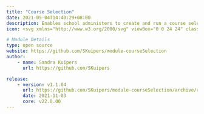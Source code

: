 ```yaml
---
title: "Course Selection"
date: 2021-05-04T14:40:29+08:00
description: Enables school administers to create and run a course selection process for students. The selections, along with a working timetable, can be optionally run through a timetable engine to suggest student timetables based on possible combinations of timetabled classes.
icon: <svg xmlns="http://www.w3.org/2000/svg" viewBox="0 0 24 24" class="w-8 icon-click-target"><path class="fill-current" d="M21.97 12.73c-.25-.22-.56-.4-.92-.54L20 11.8a8 8 0 1 0-8.2 8.2l.4 1.06c.12.36.3.67.53.92a10 10 0 1 1 9.25-9.25zm-10.95 5.19a6 6 0 1 1 6.9-6.9l-2.39-.9a4 4 0 1 0-5.41 5.41l.9 2.39z"/><path class="fill-primary" d="M17.96 16.54l3.75 3.75a1 1 0 0 1-1.42 1.42l-3.75-3.75-.57 2.28a1 1 0 0 1-1.9.11l-3-8a1 1 0 0 1 1.28-1.29l8 3a1 1 0 0 1-.1 1.91l-2.3.57z"/></svg>

# Module Details
type: open source
website: https://github.com/SKuipers/module-courseSelection
author:
    - name: Sandra Kuipers
      url: https://github.com/SKuipers

release:
    - version: v1.1.04
      url: https://github.com/SKuipers/module-courseSelection/archive/refs/tags/v1.1.04.zip
      date: 2021-11-03
      core: v22.0.00
---
```

